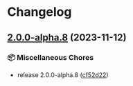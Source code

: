 # Changelog

## [2.0.0-alpha.8](https://github.com/kubb-project/kubb/compare/kubb-v2.0.0-alpha.7...swagger-tanstack-query-v2.0.0-alpha.8) (2023-11-12)


### 📦 Miscellaneous Chores

* release 2.0.0-alpha.8 ([cf52d22](https://github.com/kubb-project/kubb/commit/cf52d224c1c675919d5fa18fa075f15a873ec53e))
